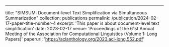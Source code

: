 ---
title: "SIMSUM: Document-level Text Simplification via Simultaneous Summarization"
collection: publications
permalink: /publication/2024-02-17-paper-title-number-4
excerpt: 'This paper is about document-level text simplification'
date: 2023-02-17
venue: 'Proceedings of the 61st Annual Meeting of the Association for Computational Linguistics (Volume 1: Long Papers)'
paperurl: 'https://aclanthology.org/2023.acl-long.552.pdf'

